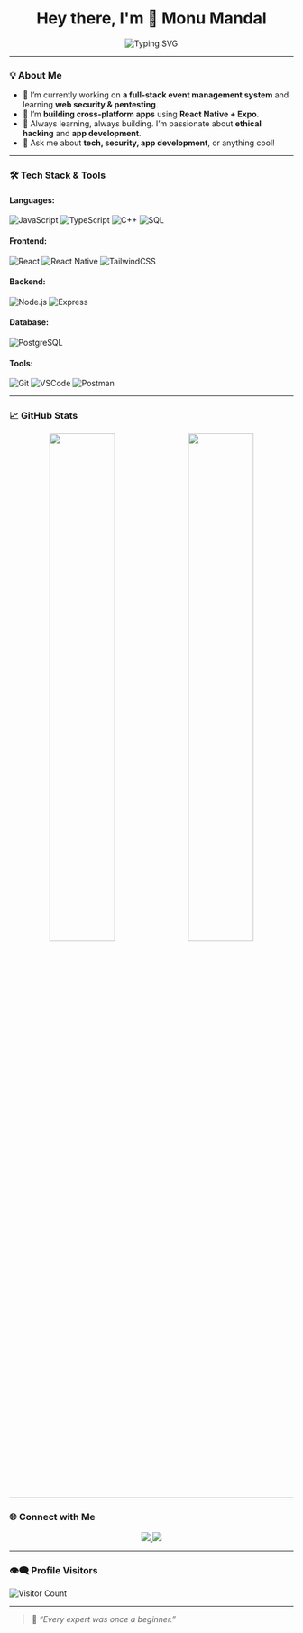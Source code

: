 <h1 align="center">Hey there, I'm 👋 Monu Mandal</h1>
<p align="center">
  <img src="https://readme-typing-svg.herokuapp.com?font=Fira+Code&size=24&pause=1000&center=true&vCenter=true&width=750&lines=Full+Stack+Web+Developer;Learning+Web+Security+and+Pentesting;Learning+App+Development+with+React+Native+%2B+Expo;Tech+Enthusiast+%26+Lifelong+Learner" alt="Typing SVG" />
</p>

---

### 💡 About Me
- 🔭 I’m currently working on **a full-stack event management system** and learning **web security & pentesting**.
- 🌱 I’m **building cross-platform apps** using **React Native + Expo**.
- 🧠 Always learning, always building. I’m passionate about **ethical hacking** and **app development**.
- 💬 Ask me about **tech, security, app development**, or anything cool!

---

### 🛠️ Tech Stack & Tools

#### **Languages**:
![JavaScript](https://img.shields.io/badge/JavaScript-F7DF1E?style=for-the-badge&logo=javascript&logoColor=black)
![TypeScript](https://img.shields.io/badge/TypeScript-3178C6?style=for-the-badge&logo=typescript&logoColor=white)
![C++](https://img.shields.io/badge/C++-00599C?style=for-the-badge&logo=cplusplus&logoColor=white)
![SQL](https://img.shields.io/badge/SQL-4479A1?style=for-the-badge&logo=postgresql&logoColor=white)

#### **Frontend**:
![React](https://img.shields.io/badge/React-61DAFB?style=for-the-badge&logo=react&logoColor=black)
![React Native](https://img.shields.io/badge/React_Native-61DAFB?style=for-the-badge&logo=react&logoColor=black)
![TailwindCSS](https://img.shields.io/badge/TailwindCSS-06B6D4?style=for-the-badge&logo=tailwind-css&logoColor=white)

#### **Backend**:
![Node.js](https://img.shields.io/badge/Node.js-339933?style=for-the-badge&logo=node.js&logoColor=white)
![Express](https://img.shields.io/badge/Express-000000?style=for-the-badge&logo=express&logoColor=white)

#### **Database**:
![PostgreSQL](https://img.shields.io/badge/PostgreSQL-4169E1?style=for-the-badge&logo=postgresql&logoColor=white)

#### **Tools**:
![Git](https://img.shields.io/badge/Git-F05032?style=for-the-badge&logo=git&logoColor=white)
![VSCode](https://img.shields.io/badge/VSCode-007ACC?style=for-the-badge&logo=visual-studio-code&logoColor=white)
![Postman](https://img.shields.io/badge/Postman-FF6C37?style=for-the-badge&logo=postman&logoColor=white)

---

### 📈 GitHub Stats

<p align="center">
  <img src="https://github-readme-stats.vercel.app/api?username=code-place7&show_icons=true&theme=tokyonight" width="48%" />
  <img src="https://github-readme-streak-stats.herokuapp.com/?user=code-place7&theme=tokyonight" width="48%" />
</p>

---

### 🌐 Connect with Me

<p align="center">
  <a href="https://www.linkedin.com/in/monu-mandal711/" target="_blank">
    <img src="https://img.shields.io/badge/LinkedIn-blue?style=for-the-badge&logo=linkedin" />
  </a>
  <a href="mailto:monumandel3@gmail.com">
    <img src="https://img.shields.io/badge/Email-D14836?style=for-the-badge&logo=gmail&logoColor=white" />
  </a>
</p>

---

### 👁️‍🗨️ Profile Visitors

![Visitor Count](https://komarev.com/ghpvc/?username=code-place7&color=blue)

---

> 🧠 *“Every expert was once a beginner.”*
